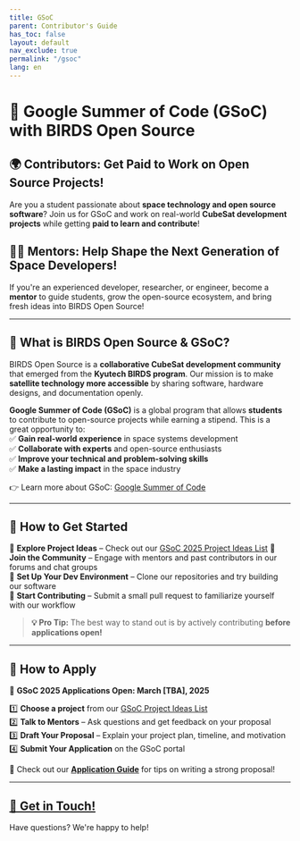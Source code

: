 ```yaml
---
title: GSoC 
parent: Contributor's Guide
has_toc: false
layout: default
nav_exclude: true
permalink: "/gsoc"
lang: en
---
```



# 🚀 Google Summer of Code (GSoC) with BIRDS Open Source  

## 🌍 Contributors: Get Paid to Work on Open Source Projects!  
Are you a student passionate about **space technology and open source software**? Join us for GSoC and work on real-world **CubeSat development projects** while getting **paid to learn and contribute**!  

## 👩‍🏫 Mentors: Help Shape the Next Generation of Space Developers!  
If you're an experienced developer, researcher, or engineer, become a **mentor** to guide students, grow the open-source ecosystem, and bring fresh ideas into BIRDS Open Source!  

---

## 📌 What is BIRDS Open Source & GSoC?  
BIRDS Open Source is a **collaborative CubeSat development community** that emerged from the **Kyutech BIRDS program**. Our mission is to make **satellite technology more accessible** by sharing software, hardware designs, and documentation openly.  

**Google Summer of Code (GSoC)** is a global program that allows **students** to contribute to open-source projects while earning a stipend. This is a great opportunity to:  
✅ **Gain real-world experience** in space systems development  
✅ **Collaborate with experts** and open-source enthusiasts  
✅ **Improve your technical and problem-solving skills**  
✅ **Make a lasting impact** in the space industry  

👉 Learn more about GSoC: [Google Summer of Code](https://summerofcode.withgoogle.com)  

---

## 🚀 How to Get Started  
🔹 **Explore Project Ideas** – Check out our [GSoC 2025 Project Ideas List]({{site.url}}/gsoc-ideas-2025)
🔹 **Join the Community** – Engage with mentors and past contributors in our forums and chat groups  
🔹 **Set Up Your Dev Environment** – Clone our repositories and try building our software  
🔹 **Start Contributing** – Submit a small pull request to familiarize yourself with our workflow  

> **💡 Pro Tip:** The best way to stand out is by actively contributing **before applications open!**  

---

## 📝 How to Apply  
📅 **GSoC 2025 Applications Open: March [TBA], 2025**  

1️⃣ **Choose a project** from our [GSoC Project Ideas List]({{site.url}}/gsoc-ideas-2025)  
2️⃣ **Talk to Mentors** – Ask questions and get feedback on your proposal  
3️⃣ **Draft Your Proposal** – Explain your project plan, timeline, and motivation  
4️⃣ **Submit Your Application** on the GSoC portal  

🔗 Check out our **[Application Guide]({{site.url}}/gsoc-application-guide)** for tips on writing a strong proposal!  

---

## [📩 Get in Touch!](mailto:{{site.email}})
Have questions? We're happy to help!  